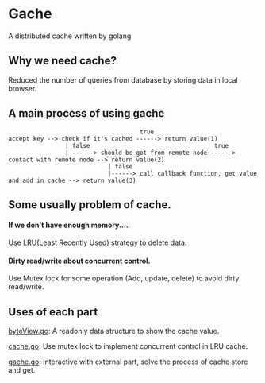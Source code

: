 # Gache
A distributed cache written by golang

## Why we need cache?
Reduced the number of queries from database by storing data in local browser.

## A main process of using gache
```
                                     true
accept key --> check if it's cached ------> return value(1)
                | false                                   true
                |-------> should be got from remote node ------> contact with remote node --> return value(2)
                            | false
                            |------> call callback function, get value and add in cache --> return value(3)
```


## Some usually problem of cache.
#### If we don't have enough memory....
Use LRU(Least Recently Used) strategy to delete data.
#### Dirty read/write about concurrent control.
Use Mutex lock for some operation (Add, update, delete) to avoid dirty read/write.

## Uses of each part
[byteView.go](gache%2FbyteView.go): 
A readonly data structure to show the cache value.

[cache.go](gache%2Fcache.go): 
Use mutex lock to implement concurrent control in LRU cache.

[gache.go](gache%2Fgache.go):
Interactive with external part, solve the process of cache store and get.